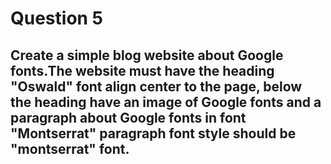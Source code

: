 # Question 5
## Create a simple blog website about Google fonts.The website must have the heading "Oswald" font align center to the page, below the heading have an image of Google fonts and a paragraph about Google fonts in font "Montserrat" paragraph font style should be "montserrat" font.

